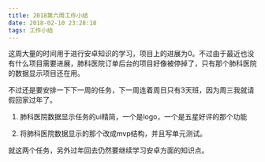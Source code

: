 ```yaml
---
title: 2018第六周工作小结
date: 2018-02-10 23:28:18
tags: 工作小结
---
```


这周大量的时间用于进行安卓知识的学习，项目上的进展为0。不过由于最近也没有什么项目需要进展，肺科医院订单后台的项目好像被停掉了，只有那个肺科医院的数据显示项目还在用。

不过还是要安排一下下一周的任务，下一周连着周日只有3天班，因为周三我就请假回家过年了。

1. 肺科医院数据显示任务的ui精简，一个是logo，一个是五星好评的那个功能

2. 将肺科医院数据显示的那个改成mvp结构，并且写单元测试。

就这两个任务，另外过年回去仍然要继续学习安卓方面的知识点。


